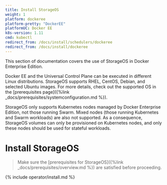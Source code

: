 ```yaml
---
title: Install StorageOS
weight: 1
platform: dockeree
platform-pretty: "DockerEE"
platformUC: Docker EE
k8s-version: 1.11
cmd: kubectl
redirect_from: /docs/install/schedulers/dockeree
redirect_from: /docs/install/dockeree
---
```


This section of documentation covers the use of StorageOS in Docker Enterprise Edition.

Docker EE and the Universal Control Plane can be executed in different Linux
distributions. StorageOS supports RHEL, CentOS, Debian, and selected Ubuntu
images. For more details, check out the supported OS in the [prerequisites page]({%link _docs/prerequisites/systemconfiguration.md %}).

StorageOS only supports Kubernetes nodes managed by Docker Enterprise Edition,
not those running Swarm. Mixed nodes (those running Kubernetes and Swarm
workloads)  are also not supported.  As a consequence, StorageOS volumes can
only be provisioned on Kubernetes nodes, and only these nodes should be used
for stateful workloads.

# Install StorageOS

> Make sure the 
> [prerequisites for StorageOS]({%link  _docs/prerequisites/overview.md %}) are
> satisfied before proceeding.

{% include operator/install.md %}
